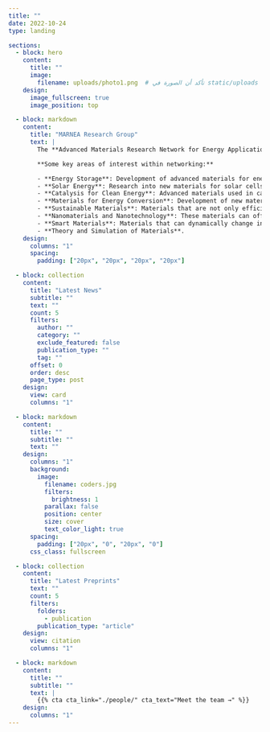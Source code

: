 ```yaml
---
title: ""
date: 2022-10-24
type: landing

sections:
  - block: hero
    content:
      title: ""
      image:
        filename: uploads/photo1.png  # تأكد أن الصورة في static/uploads
    design:
      image_fullscreen: true
      image_position: top

  - block: markdown
    content:
      title: "MARNEA Research Group"
      text: |
        The **Advanced Materials Research Network for Energy Applications** is a collaborative group focused on the development of advanced materials, namely the synthesis, characterisation and theoretical understanding of functional materials able to be used in energy applications. The network essentially aims to promote cooperation and create a dynamic of exchange between the involved researchers. The pooling of knowledge and know-how through this exchange network will allow the different actors to improve their efficiency, whether in solving technical problems in the development of materials or in the development of new technological applications.

        **Some key areas of interest within networking:**

        - **Energy Storage**: Development of advanced materials for energy storage systems.
        - **Solar Energy**: Research into new materials for solar cells that can increase efficiency, lower costs, and enhance the scalability of solar energy technology.
        - **Catalysis for Clean Energy**: Advanced materials used in catalysis for processes like hydrogen production, CO₂ capture, and conversion of biofuels.
        - **Materials for Energy Conversion**: Development of new materials for electrocaloric, magnetocaloric, fuel cells, microbial fuel cells, thermoelectrics, etc.
        - **Sustainable Materials**: Materials that are not only efficient but also sustainable, addressing issues like raw material sourcing, recyclability, and minimizing environmental impact.
        - **Nanomaterials and Nanotechnology**: These materials can offer significant improvements in energy-related applications due to their unique properties at the nanoscale, such as increased surface area, better conductivity, or enhanced chemical reactivity.
        - **Smart Materials**: Materials that can dynamically change in response to environmental conditions, enabling energy savings or more efficient use of energy.
        - **Theory and Simulation of Materials**.
    design:
      columns: "1"
      spacing:
        padding: ["20px", "20px", "20px", "20px"]

  - block: collection
    content:
      title: "Latest News"
      subtitle: ""
      text: ""
      count: 5
      filters:
        author: ""
        category: ""
        exclude_featured: false
        publication_type: ""
        tag: ""
      offset: 0
      order: desc
      page_type: post
    design:
      view: card
      columns: "1"

  - block: markdown
    content:
      title: ""
      subtitle: ""
      text: ""
    design:
      columns: "1"
      background:
        image: 
          filename: coders.jpg
          filters:
            brightness: 1
          parallax: false
          position: center
          size: cover
          text_color_light: true
      spacing:
        padding: ["20px", "0", "20px", "0"]
      css_class: fullscreen

  - block: collection
    content:
      title: "Latest Preprints"
      text: ""
      count: 5
      filters:
        folders:
          - publication
        publication_type: "article"
    design:
      view: citation
      columns: "1"

  - block: markdown
    content:
      title: ""
      subtitle: ""
      text: |
        {{% cta cta_link="./people/" cta_text="Meet the team →" %}}
    design:
      columns: "1"
---
```

